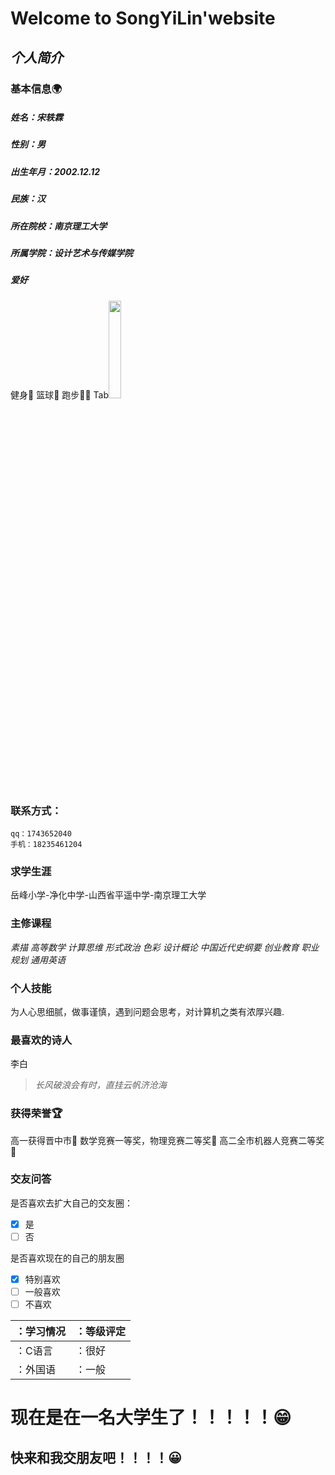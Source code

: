 # Welcome to SongYiLin'website
## _个人简介_
### 基本信息:earth_africa:
##### 姓名：宋轶霖
##### 性别：男
##### 出生年月：2002.12.12
##### 民族：汉
##### 所在院校：南京理工大学
##### 所属学院：设计艺术与传媒学院
##### 爱好
   健身:walking:
   篮球:basketball:
   跑步:running_man: 
Tab<img src="https://image.baidu.com/search/detail?ct=503316480&z=0&ipn=d&word=%E7%A7%91%E6%AF%94%E5%A3%81%E7%BA%B8%E6%97%A0%E6%B0%B4%E5%8D%B0&hs=2&pn=0&spn=0&di=29040&pi=0&rn=1&tn=baiduimagedetail&is=0%2C0&ie=utf-8&oe=utf-8&cl=2&lm=-1&cs=1548985274%2C2436589092&os=3290205165%2C4266395483&simid=3372367964%2C238413971&adpicid=0&lpn=0&ln=30&fr=ala&fm=&sme=&cg=&bdtype=0&oriquery=%E7%A7%91%E6%AF%94%E5%A3%81%E7%BA%B8%E6%97%A0%E6%B0%B4%E5%8D%B0&objurl=http%3A%2F%2Fimg1.dongqiudi.com%2Ffastdfs2%2FM00%2F37%2F5E%2FChOqM1o36pCADD6LAAbWb3uS4us674.jpg&fromurl=ippr_z2C%24qAzdH3FAzdH3Fooo_z%26e3B15g2qt71t_z%26e3Bv54AzdH3Fw6vitejAzdH3F9b9mcd_z%26e3Bip4s%3Fwrrtgfpwss%3Da&gsm=1&islist=&querylist="
width="20%">

### 联系方式：
    qq：1743652040
    手机：18235461204

### 求学生涯
岳峰小学-净化中学-山西省平遥中学-南京理工大学

### 主修课程
_素描 高等数学 计算思维 形式政治 色彩 设计概论 
中国近代史纲要 创业教育 职业规划 通用英语_

### 个人技能
为人心思细腻，做事谨慎，遇到问题会思考，对计算机之类有浓厚兴趣.

### 最喜欢的诗人
李白
>_长风破浪会有时，直挂云帆济沧海_

### 获得荣誉:trophy:
高一获得晋中市:partying_face: 
数学竞赛一等奖，物理竞赛二等奖:partying_face: 
高二全市机器人竞赛二等奖:partying_face: 

### 交友问答
是否喜欢去扩大自己的交友圈：
- [x] 是
- [ ] 否

是否喜欢现在的自己的朋友圈
- [x] 特别喜欢
- [ ] 一般喜欢
- [ ] 不喜欢

|：学习情况   |：等级评定    |
|----------- | ------------|
|：C语言      |：很好       | 
|：外国语     |：一般       |

# 现在是在一名大学生了！！！！！:grin:
## 快来和我交朋友吧！！！！:grinning:
